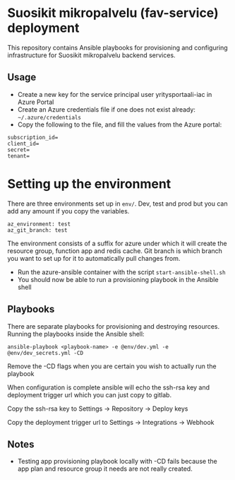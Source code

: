 # Suosikit mikropalvelu (fav-service) deployment

This repository contains Ansible playbooks for provisioning and configuring infrastructure for Suosikit mikropalvelu backend services.

## Usage

- Create a new key for the service principal user yritysportaali-iac in Azure Portal
- Create an Azure credentials file if one does not exist already: `~/.azure/credentials`
- Copy the following to the file, and fill the values from the Azure portal:

``` [fav-service]
subscription_id=
client_id=
secret=
tenant=
```

# Setting up the environment

There are three environments set up in `env/`. Dev, test and prod but you can add any amount if you copy the variables.

```
az_environment: test
az_git_branch: test
```

The environment consists of a suffix for azure under which it will create the resource group, function app and redis cache. Git branch is which branch you want to set up for it to automatically pull changes from.

- Run the azure-ansible container with the script `start-ansible-shell.sh`
- You should now be able to run a provisioning playbook in the Ansible shell

## Playbooks

There are separate playbooks for provisioning and destroying resources.
Running the playbooks inside the Ansible shell:

`ansible-playbook <playbook-name> -e @env/dev.yml -e @env/dev_secrets.yml -CD`

Remove the -CD flags when you are certain you wish to actually run the playbook

When configuration is complete ansible will echo the ssh-rsa key and deployment trigger url which you can just copy to gitlab.

Copy the ssh-rsa key to Settings -> Repository -> Deploy keys

Copy the deployment trigger url to Settings -> Integrations -> Webhook

## Notes
- Testing app provisioning playbook locally with -CD fails because the app plan and resource group it needs are not really created.
